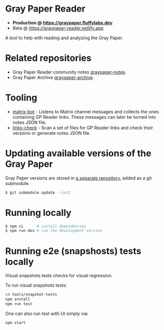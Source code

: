 # Gray Paper Reader

- **Production @ https://graypaper.fluffylabs.dev**
- Beta @ https://graypaper-reader.netlify.app

A tool to help with reading and analyzing the Gray Paper.

# Related repositories
- Gray Paper Reader community notes [graypaper-notes](https://github.com/fluffylabs/graypaper-notes).
- Gray Paper Archive [graypaper-archive](https://github.com/fluffylabs/graypaper-archive).

# Tooling

- [matrix-bot](./tools/matrix-bot) - Listens to Matrix channel messages and
  collects the ones containing GP Reader links. These messages can later be
  turned into notes JSON file.
- [links-check](./tools/links-check) - Scan a set of files for GP Reader links
  and check their versions or generate notes JSON file.

# Updating available versions of the Gray Paper

Gray Paper versions are stored in [a separate repository](https://github.com/fluffylabs/graypaper-archive),
added as a git submodule.

```bash
$ git submodule update --init 
```

# Running locally

```bash
$ npm ci      # install dependencies
$ npm run dev # run the development version
```

# Running e2e (snapshosts) tests locally

Visual snapshots tests checks for visual regression.

To run visual snapshots tests:

```bash
cd tools/snapshot-tests
npm install
npm run test 
```

One can also run test with UI simply via:

```bash
npm start
```
